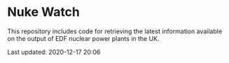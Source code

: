 # Nuke Watch

This repository includes code for retrieving the latest information available on the output of EDF nuclear power plants in the UK.

Last updated: 2020-12-17 20:06
